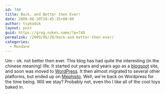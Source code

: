 ```yaml
---
id: 740
title: Back, and Better then Ever!
date: 2009-06-20T20:45:35+00:00
author: tsykoduk
layout: post
guid: https://greg.nokes.name/?p=740
permalink: /2009/06/20/back-and-better-then-ever/
categories:
  - Mundane
---
```

Um - ok. not better then ever. This blog has had quite the interesting (in the chinese meaning) life. It started out years and years ago as a <a href="http://www.blogger.com">blogspot</a> site, and soon was moved to <a href="http://wordpress.org">WordPress</a>. It then almost migrated to several other platforms, but ended up on <a href="http://mephistoblog.com/">Mephisto</a>. Well, we're back on Wordpress for the time being. Will we stay? Probably not, even tho I like all of the cool toys baked in.